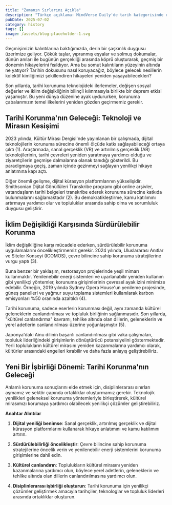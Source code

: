 ```yaml
---
title: "Zamanın Sırlarını Açıkla"
description: "Türkçe açıklama: MindVerse Daily'de tarih kategorisinde en son araştırmaları ve keşifleri keşfedin."
pubDate: 2025-07-02
category: history
tags: []
image: /assets/blog-placeholder-1.svg
---
```


Geçmişimizin kalıntılarına baktığımızda, derin bir şaşkınlık duygusu üzerimize geliyor. Çökük taşlar, yıpranmış eşyalar ve solmuş dokumalar, dünün anıları ile bugünün gerçekliği arasında köprü oluşturarak, geçmiş bir dönemin hikayelerini fısıldıyor. Ama bu somut kalıntıların yüzeyinin altında ne yatıyor? Tarihin dokusunu nasıl koruyacağız, böylece gelecek nesillerin kolektif kimliğimizi şekillendiren hikayeleri yeniden yaşayabilecekleri?

Son yıllarda, tarihi korunuma teknolojideki ilerlemeler, değişen sosyal değerler ve iklim değişikliğinin bilinçli kılınmasıyla birlikte bir deprem etkisi yaşamıştır. Bu yeni dünya düzenine ayak uydururken, korunuma çabalarımızın temel ilkelerini yeniden gözden geçirmemiz gerekir.

## **Tarihi Korunma'nın Geleceği: Teknoloji ve Mirasın Kesişimi**

2023 yılında, Kültür Mirası Dergisi'nde yayınlanan bir çalışmada, dijital teknolojilerin korunuma sürecine önemli ölçüde katkı sağlayabileceği ortaya çıktı (1). Araştırmada, sanal gerçeklik (VR) ve artırılmış gerçeklik (AR) teknolojilerinin, tarihi çevreleri yeniden yaratmaya yardımcı olduğu ve ziyaretçilerin geçmişe dalmalarına olanak tanıdığı gösterildi. Bu paradigmaya geçiş, zaman içinde gezinmeyi sağlayan yenilikçi hikaye anlatımına kapı açtı.

Diğer önemli gelişme, dijital kürasyon platformlarının yükselişidir. Smithsonian Dijital Gönüllüleri Transkribe programı gibi online arşivler, vatandaşların tarihi belgeleri transkribe ederek korunuma sürecine katkıda bulunmalarını sağlamaktadır (2). Bu demokratikleştirme, kamu katılımını artırmaya yardımcı olur ve topluluklar arasında sahip olma ve sorumluluk duygusu geliştirir.

## **İklim Değişikliği Karşısında Sürdürülebilir Korunma**

İklim değişikliğine karşı mücadele ederken, sürdürülebilir korunuma uygulamalarını öncelikleştirmemiz gerekir. 2024 yılında, Uluslararası Anıtlar ve Siteler Konseyi (ICOMOS), çevre bilincine sahip korunuma stratejilerine vurgu yaptı (3).

Buna benzer bir yaklaşım, restorasyon projelerinde yeşil mimarı kullanmaktır. Yenilenebilir enerji sistemleri ve uyarlanabilir yeniden kullanım gibi yenilikçi yöntemler, korunuma girişimlerinin çevresel ayak izini minimize edebilir. Örneğin, 2019 yılında Sydney Opera House'un yenileme projesinde, güneş panelleri ve yağmur suyu toplama sistemleri kullanılarak karbon emisyonları %50 oranında azaltıldı (4).

Tarihi korunuma, sadece eserlerin korunması değil, aynı zamanda kültürel geleneklerin canlandırılması ve topluluk birliğinin sağlanmasıdır. Son yıllarda, "kültürel canlandırma" kavramı, tehlike altında olan dillerin, geleneklerin ve yerel adetlerin canlandırılması üzerine yoğunlaşmıştır (5).

Japonya'daki Ainu dilinin başarılı canlandırılması gibi vaka çalışmaları, topluluk liderliğindeki girişimlerin dönüştürücü potansiyelini göstermektedir. Yerli toplulukların kültürel mirasını yeniden kazanmalarına yardımcı olarak, kültürler arasındaki engelleri kırabilir ve daha fazla anlayış geliştirebiliriz.

## **Yeni Bir İşbirliği Dönemi: Tarihi Korunma'nın Geleceği**

Anlamlı korunuma sonuçlarını elde etmek için, disiplinlerarası sınırları aşmamız ve sektör çapında ortaklıklar oluşturmamız gerekir. Teknolojik yenilikleri geleneksel korunuma yöntemleriyle birleştirerek, kültürel mirasımızı korumaya yardımcı olabilecek yenilikçi çözümler geliştirebiliriz.

**Anahtar Alıntılar**

1. **Dijital yeniliği benimse**: Sanal gerçeklik, artırılmış gerçeklik ve dijital kürasyon platformlarını kullanarak hikaye anlatımını ve kamu katılımını artırın.

2. **Sürdürülebilirliği öncelikleştir**: Çevre bilincine sahip korunuma stratejilerine öncelik verin ve yenilenebilir enerji sistemlerini korunuma girişimlerine dahil edin.

3. **Kültürel canlandırın**: Toplulukların kültürel mirasını yeniden kazanmalarına yardımcı olun, böylece yerel adetlerin, geleneklerin ve tehlike altında olan dillerin canlandırılmasına yardımcı olun.

4. **Disiplinlerarası işbirliği oluşturun**: Tarihi korunuma için yenilikçi çözümler geliştirmek amacıyla tarihçiler, teknologlar ve topluluk liderleri arasında ortaklıklar oluşturun.